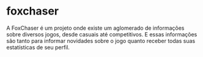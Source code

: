 # foxchaser
A FoxChaser é um projeto onde existe um aglomerado de informações sobre diversos jogos, desde casuais até competitivos. E essas informações são tanto para informar novidades sobre o jogo quanto receber todas suas estatísticas de seu perfil.
